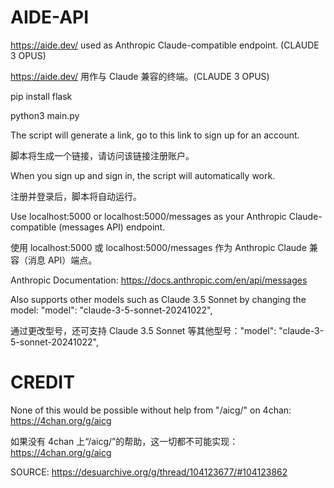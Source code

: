 # AIDE-API
https://aide.dev/ used as Anthropic Claude-compatible endpoint. (CLAUDE 3 OPUS)

https://aide.dev/ 用作与 Claude 兼容的终端。(CLAUDE 3 OPUS)

pip install flask

python3 main.py

The script will generate a link, go to this link to sign up for an account.

脚本将生成一个链接，请访问该链接注册账户。

When you sign up and sign in, the script will automatically work.

注册并登录后，脚本将自动运行。

Use localhost:5000 or localhost:5000/messages as your Anthropic Claude-compatible (messages API) endpoint.

使用 localhost:5000 或 localhost:5000/messages 作为 Anthropic Claude 兼容（消息 API）端点。

Anthropic Documentation: https://docs.anthropic.com/en/api/messages

Also supports other models such as Claude 3.5 Sonnet by changing the model: "model": "claude-3-5-sonnet-20241022",

通过更改型号，还可支持 Claude 3.5 Sonnet 等其他型号："model": "claude-3-5-sonnet-20241022",

# CREDIT
None of this would be possible without help from "/aicg/" on 4chan: https://4chan.org/g/aicg

如果没有 4chan 上“/aicg/”的帮助，这一切都不可能实现： https://4chan.org/g/aicg

SOURCE: https://desuarchive.org/g/thread/104123677/#104123862

